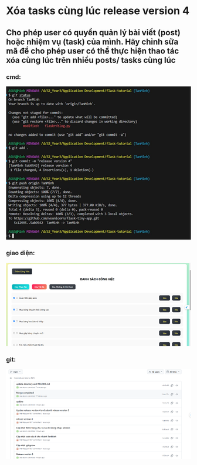 # Xóa tasks cùng lúc release version 4
## Cho phép user có quyền quản lý bài viết (post) hoặc nhiệm vụ (task) của mình. Hãy chỉnh sữa mã để cho phép user có thể thực hiện thao tác xóa cùng lúc trên nhiều posts/ tasks cùng lúc
### cmd:
![Ver4_cmd1](../imgs/v4_cmd1.png)
### giao diện:
![Ver4_1](../imgs/v4_1.png)
### git:
![ver4_git1](../imgs/v4_git1.png)